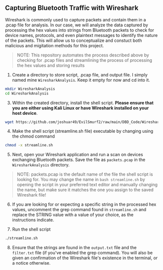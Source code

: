 ## Capturing Bluetooth Traffic with Wireshark

Wireshark is commonly used to capture packets and contain them in a .pcap file for analysis. In our case, we will analyze the data captured by processing the hex values  into strings from Bluetooth packets to check for device names, protocols, and even plaintext messages to identify the nature of the packets. This will allow us to conceptualize and constuct both malicious and migitation methods for this project.

> NOTE: This repository automates the process described above by checking for .pcap files and streamlining the process of processing the hex values and storing results

1. Create a directory to store script, .pcap file, and output file. I simply named mine ```WiresharkAnalysis```. Keep it empty for now and cd into it. 

```bash
mkdir WiresharkAnalysis
cd WiresharkAnalysis
```
3. Within the created directory, install the shell script. **Please ensure that you are either using Kali Linux or have Wireshark installed on your host device**.

```bash
wget https://github.com/joshuar49/EvilSmurf2/raw/main/DBD_Code/Wireshark/streamline.sh
```
4. Make the shell script (streamline.sh file) executable by changing using the chmod command

```bash
chmod -x streamline.sh
```
5. Next, open your Wireshark application and run a scan on devices exchanging Bluetooth packets. Save the file as ```packets.pcap``` in the ```WiresharkAnalysis``` directory.

> NOTE: packets.pcap is the default name of the file the shell script is looking for. You may change the name in ```bash streamline.sh``` by opening the script in your preferred text editor and manually changing the name, but make sure it matches the one you assign to the saved Wireshark file!

6. If you are looking for or expecting a specific string in the processed hex values, uncomment the grep command found in ```streamline.sh``` and replace the STRING value with a value of your choice, as the instructions indicate.

7. Run the shell script

```bash
./streamline.sh
```

8. Ensure that the strings are found in the ```output.txt``` file and the ```filter.txt``` file (if you've enabled the grep command). You will also be given an confirmation of the Wireshark file's existence in the terminal, or a notice otherwise.

